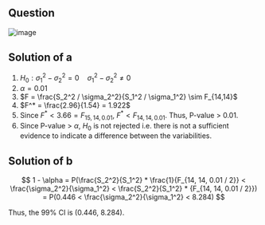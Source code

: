 ## Question

![image](https://github.com/user-attachments/assets/698ff020-856c-4f34-a82c-2a225be23bc4)

## Solution of a
1. $H_0: \sigma_1^2 - \sigma_2^2 = 0 \quad \sigma_1^2 - \sigma_2^2 \neq 0$
2. $\alpha = 0.01$
3. $F = \frac{S_2^2 / \sigma_2^2}{S_1^2 / \sigma_1^2} \sim F_{14,14}$
4. $F^* = \frac{2.96}{1.54} = 1.922$
5. Since $F^* < 3.66 = F_{15,14,0.01}$, $F^* < F_{14,14,0.01}$.
Thus, P-value > 0.01.
6. Since P-value > $\alpha$, $H_0$ is not rejected i.e. there is not a sufficient evidence to indicate a difference between the variabilities.

## Solution of b

$$
1 - \alpha = P(\frac{S_2^2}{S_1^2} * \frac{1}{F_{14, 14, 0.01 / 2}} < \frac{\sigma_2^2}{\sigma_1^2} < \frac{S_2^2}{S_1^2} * {F_{14, 14, 0.01 / 2}}) = P(0.446 < \frac{\sigma_2^2}{\sigma_1^2} < 8.284)
$$

Thus, the 99% CI is (0.446, 8.284).
